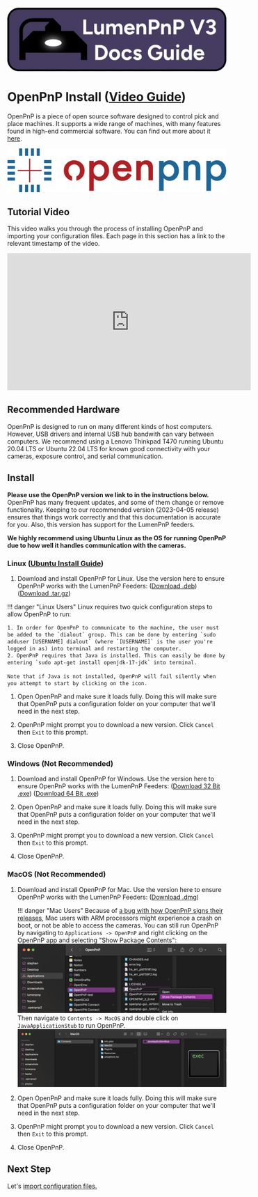 ![](img/lumenpnp-v3-docs-logo.webp)

# OpenPnP Install ([Video Guide](https://youtu.be/DUt_FHVjnwY?si=ELaEfcwpfC9QmYKF&t=44))

OpenPnP is a piece of open source software designed to control pick and place machines. It supports a wide range of machines, with many features found in high-end commercial software. You can find out more about it [here](https://openpnp.org/).

![OpenPnP Logo](img/openpnp-logo.webp)

## Tutorial Video

This video walks you through the process of installing OpenPnP and importing your configuration files. Each page in this section has a link to the relevant timestamp of the video.

<!-- markdownlint-disable MD033 -->
<div class="video-wrapper">
<iframe width="560" height="315" src="https://www.youtube.com/embed/DUt_FHVjnwY" title="YouTube video player" frameborder="0" allow="accelerometer; autoplay; clipboard-write; encrypted-media; gyroscope; picture-in-picture" allowfullscreen></iframe>
</div>

## Recommended Hardware

OpenPnP is designed to run on many different kinds of host computers. However, USB drivers and internal USB hub bandwith can vary between computers. We recommend using a Lenovo Thinkpad T470 running Ubuntu 20.04 LTS or Ubuntu 22.04 LTS for known good connectivity with your cameras, exposure control, and serial communication.

## Install

**Please use the OpenPnP version we link to in the instructions below.** OpenPnP has many frequent updates, and some of them change or remove functionality. Keeping to our recommended version (2023-04-05 release) ensures that things work correctly and that this documentation is accurate for you. Also, this version has support for the LumenPnP feeders.

**We highly recommend using Ubuntu Linux as the OS for running OpenPnP due to how well it handles communication with the cameras.**

### Linux ([Ubuntu Install Guide](https://ubuntu.com/tutorials/install-ubuntu-desktop#1-overview))

1. Download and install OpenPnP for Linux. Use the version here to ensure OpenPnP works with the LumenPnP Feeders: ([Download .deb](https://openpnp.s3-us-west-2.amazonaws.com/test/2023-04-05_08-24-36.0aa4ae8/OpenPnP-linux-test.deb))([Download .tar.gz](https://openpnp.s3-us-west-2.amazonaws.com/test/2023-04-05_08-24-36.0aa4ae8/OpenPnP-unix-test.tar.gz))

!!! danger "Linux Users"
    Linux requires two quick configuration steps to allow OpenPnP to run:

    1. In order for OpenPnP to communicate to the machine, the user must be added to the `dialout` group. This can be done by entering `sudo adduser [USERNAME] dialout` (where `[USERNAME]` is the user you're logged in as) into terminal and restarting the computer.
    2. OpenPnP requires that Java is installed. This can easily be done by entering `sudo apt-get install openjdk-17-jdk` into terminal.

    Note that if Java is not installed, OpenPnP will fail silently when you attempt to start by clicking on the icon.

1. Open OpenPnP and make sure it loads fully. Doing this will make sure that OpenPnP puts a configuration folder on your computer that we'll need in the next step.

1. OpenPnP might prompt you to download a new version. Click `Cancel` then `Exit` to this prompt.

1. Close OpenPnP.

### Windows (Not Recommended)

1. Download and install OpenPnP for Windows. Use the version here to ensure OpenPnP works with the LumenPnP Feeders: ([Download 32 Bit .exe](https://openpnp.s3-us-west-2.amazonaws.com/test/2023-04-05_08-24-36.0aa4ae8/OpenPnP-windows-x32-test.exe)) ([Download 64 Bit .exe](https://openpnp.s3-us-west-2.amazonaws.com/test/2023-04-05_08-24-36.0aa4ae8/OpenPnP-windows-x64-test.exe))

2. Open OpenPnP and make sure it loads fully. Doing this will make sure that OpenPnP puts a configuration folder on your computer that we'll need in the next step.

1. OpenPnP might prompt you to download a new version. Click `Cancel` then `Exit` to this prompt.

3. Close OpenPnP.

### MacOS (Not Recommended)

1. Download and install OpenPnP for Mac. Use the version here to ensure OpenPnP works with the LumenPnP Feeders: ([Download .dmg](https://openpnp.s3-us-west-2.amazonaws.com/test/2023-04-05_08-24-36.0aa4ae8/OpenPnP-macos-test.dmg))

    !!! danger "Mac Users"
        Because of [a bug with how OpenPnP signs their releases](https://github.com/openpnp/openpnp/issues/1559), Mac users with ARM processors might experience a crash on boot, or not be able to access the cameras. You can still run OpenPnP by navigating to `Applications -> OpenPnP` and right clicking on the OpenPnP app and selecting "Show Package Contents":
        ![Show package contents on the openpnp app](img/opnp-show-package-contents.webp)
        Then navigate to `Contents -> MacOS` and double click on `JavaApplicationStub` to run OpenPnP.
        ![clicking on javaapplicationstub](img/boot-opnp-java-stub.webp)

1. Open OpenPnP and make sure it loads fully. Doing this will make sure that OpenPnP puts a configuration folder on your computer that we'll need in the next step.

1. OpenPnP might prompt you to download a new version. Click `Cancel` then `Exit` to this prompt.

1. Close OpenPnP.

## Next Step

Let's [import configuration files.](../import-config/index.md)
